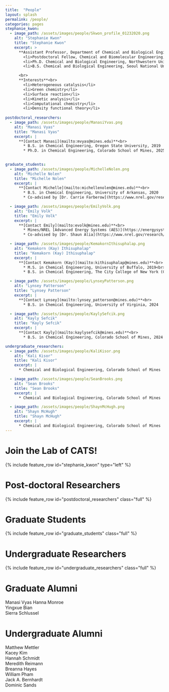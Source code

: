```yaml
---
title:  "People"
layout: splash
permalink: /people/
categories: pages
stephanie_kwon:
  - image_path: /assets/images/people/Skwon_profile_01232020.png
    alt: "Stephanie Kwon"
    title: "Stephanie Kwon"
    excerpt: >
      **Assistant Professor, Department of Chemical and Biological Engineering**<br>
        <li>Postdoctoral Fellow, Chemical and Biomolecular Engineering, UC Berkeley, 2015 - 2019</li>
        <li>Ph.D. Chemical and Biological Engineering, Northwestern University, 2015</li>
        <li>B.S. Chemical and Biological Engineering, Seoul National University, 2010</li>

      <br>
      **Interests**<br>
        <li>Heterogeneous catalysis</li>
        <li>Green chemistry</li>
        <li>Surface reaction</li>
        <li>Kinetic analysis</li>
        <li>Computational chemistry</li>
        <li>Density functional theory</li>
    
postdoctoral_researchers:
  - image_path: /assets/images/people/ManasiYvas.png
    alt: "Manasi Vyas"
    title: "Manasi Vyas"
    excerpt: |
      **[Contact Manasi](mailto:mvyas@mines.edu)**<br>
        * B.S. in Chemical Engineering, Oregon State University, 2019
        * Ph.D. in Chemical Engineering, Colorado School of Mines, 2025

    
graduate_students:
  - image_path: /assets/images/people/MichelleNolen.png
    alt: "Michelle Nolen"
    title: "Michelle Nolen"
    excerpt: |
      **[Contact Michelle](mailto:michellenolen@mines.edu)**<br>
        * B.S. in Chemical Engineering, University of Arkansas, 2020
        * Co-advised by [Dr. Carrie Farberow](https://www.nrel.gov/research/staff/carrie-farberow.html) at National Renewable Energy Laboratory (NREL)

  - image_path: /assets/images/people/EmilyVolk.png
    alt: "Emily Volk"
    title: "Emily Volk"
    excerpt: |
      **[Contact Emily](mailto:evolk@mines.edu)**<br>
        * Mines/NREL [Advanced Energy Systems (AES)](https://energysystems.mines.edu/program/) program
        * Co-advised by [Dr. Shaun Alia](https://www.nrel.gov/research/staff/shaun-alia.html) at National Renewable Energy Laboratory (NREL)

  - image_path: /assets/images/people/KemakornIthisuphalap.png
    alt: "Kemakorn (Kay) Ithisuphalap"
    title: "Kemakorn (Kay) Ithisuphalap"
    excerpt: |
      **[Contact Kemakorn (Kay)](mailto:kithisuphalap@mines.edu)**<br>
        * M.S. in Chemical Engineering, University of Buffalo, 2019<br>
        * B.S. in Chemical Engineering, The City College of New York (CCNY), 2015

  - image_path: /assets/images/people/LynseyPatterson.png
    alt: "Lynsey Patterson"
    title: "Lynsey Patterson"
    excerpt: |
      **[Contact Lynsey](mailto:lynsey_patterson@mines.edu)**<br>
        * B.S. in Chemical Engineering, University of Virginia, 2024

  - image_path: /assets/images/people/KaylySefcik.png
    alt: "Kayly Sefcik"
    title: "Kayly Sefcik"
    excerpt: |
      **[Contact Kayly](mailto:kaylysefcik@mines.edu)**<br>
        * B.S. in Chemical Engineering, Colorado School of Mines, 2024

undergraduate_researchers:                
  - image_path: /assets/images/people/KaliKisor.png
    alt: "Kali Kisor"
    title: "Kali Kisor"
    excerpt: |
      * Chemical and Biological Engineering, Colorado School of Mines

  - image_path: /assets/images/people/SeanBrooks.png
    alt: "Sean Brooks"
    title: "Sean Brooks"
    excerpt: |
      * Chemical and Biological Engineering, Colorado School of Mines

  - image_path: /assets/images/people/ShaynMcHugh.png
    alt: "Shayn McHugh"
    title: "Shayn McHugh"
    excerpt: |
      * Chemical and Biological Engineering, Colorado School of Mines
---
```

<p></p>

Join the Lab of CATS!
====================

{% include feature_row id="stephanie_kwon" type="left" %}

Post-doctoral Researchers
===============

{% include feature_row id="postdoctoral_researchers" class="full" %}

Graduate Students
===============

{% include feature_row id="graduate_students" class="full" %}

Undergraduate Researchers
===============

{% include feature_row id="undergraduate_researchers" class="full" %}

Graduate Alumni
===============
Manasi Vyas
Hanna Monroe     
Yingxue Bian   
Sierra Schlussel

Undergraduate Alumni
===============
Matthew Mettler  
Kacey Kim  
Hannah Schmidt       
Meredith Reimann  
Breanna Hayes  
William Pham  
Jack A. Bernhardt  
Dominic Sands  